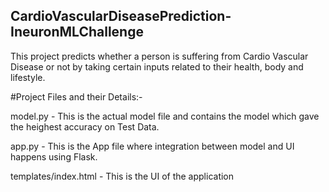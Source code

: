 ## CardioVascularDiseasePrediction-IneuronMLChallenge

This project predicts whether a person is suffering from Cardio Vascular Disease or not by taking certain inputs related to their health, body and lifestyle.

#Project Files and their Details:-

model.py - This is the actual model file and contains the model which gave the heighest accuracy on Test Data.

app.py - This is the App file where integration between model and UI happens using Flask.

templates/index.html - This is the UI of the application

